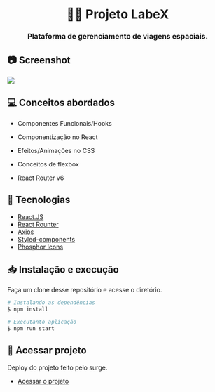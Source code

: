 <h1 align="center">🧑‍🚀 Projeto LabeX</h1>

<h3 align="center">
  Plataforma de gerenciamento de viagens espaciais.
</h3>

## 📷 Screenshot
<img src="https://i.imgur.com/itwS3LH.png" />

## 💻 Conceitos abordados

- Componentes Funcionais/Hooks

- Componentização no React

- Efeitos/Animações no CSS

- Conceitos de flexbox

- React Router v6

## 🔧 Tecnologias
-  [React.JS](https://reactjs.org/)
-  [React Rounter](https://reactrouter.com/)
-  [Axios](https://axios-http.com/)
-  [Styled-components](https://www.styled-components.com/)
-  [Phosphor Icons](https://phosphoricons.com/)

## 📥 Instalação e execução

Faça um clone desse repositório e acesse o diretório.

```bash
# Instalando as dependências
$ npm install

# Executanto aplicação
$ npm run start
```

## 🚀 Acessar projeto
Deploy do projeto feito pelo surge.
-  [Acessar o projeto](http://impartial-pan.surge.sh/)